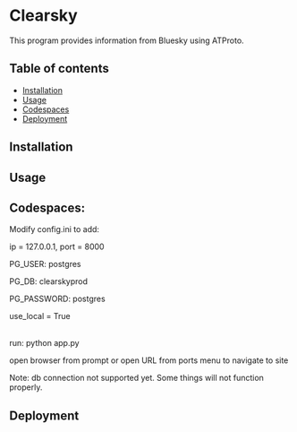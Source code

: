 # Clearsky

This program provides information from Bluesky using ATProto.

## Table of contents

- [Installation](#installation)
- [Usage](#usage)
- [Codespaces](#codespaces)
- [Deployment](#deployment)

## Installation

## Usage

## Codespaces:

Modify config.ini to add: 

ip = 127.0.0.1, port = 8000 

PG_USER: postgres

PG_DB: clearskyprod

PG_PASSWORD: postgres

use_local = True

\
run: python app.py

open browser from prompt or open URL from ports menu to navigate to site

Note: db connection not supported yet. Some things will not function properly.

## Deployment